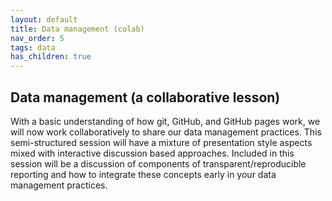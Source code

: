 ```yaml
---
layout: default
title: Data management (colab)
nav_order: 5
tags: data
has_children: true
---
```


## Data management (a collaborative lesson)

With a basic understanding of how git, GitHub, and GitHub pages work, we will now work collaboratively to share our data management practices. This semi-structured session will have a mixture of presentation style aspects mixed with interactive discussion based approaches. Included in this session will be a discussion of components of transparent/reproducible reporting and how to integrate these concepts early in your data management practices.

